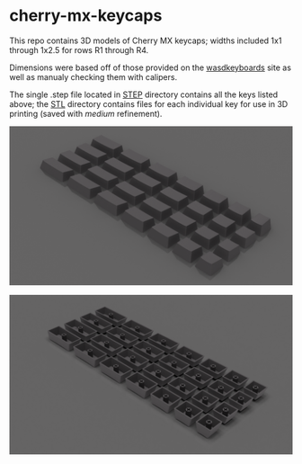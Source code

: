 # cherry-mx-keycaps

This repo contains 3D models of Cherry MX keycaps; widths included 1x1 through 1x2.5 for rows R1 through R4.

Dimensions were based off of those provided on the [wasdkeyboards](http://www.wasdkeyboards.com/) site as well as manualy checking them with calipers.

The single .step file located in [STEP](/STEP) directory contains all the keys listed above; the [STL](/STL) directory contains files for each individual key for use in 3D printing (saved with *medium* refinement).

![render](img/render.png)

![render-bottom](img/render-bottom.png)
